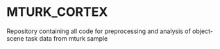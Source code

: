 # MTURK_CORTEX

Repository containing all code for preprocessing and analysis of object-scene task data from mturk sample 
